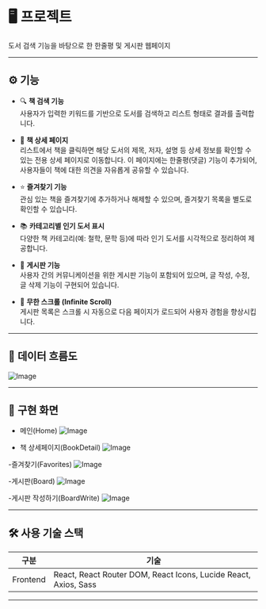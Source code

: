 # 🖥️ 프로젝트

도서 검색 기능을 바탕으로 한 한줄평 및 게시판 웹페이지

---

## ⚙️ 기능

- 🔍 **책 검색 기능**  
  사용자가 입력한 키워드를 기반으로 도서를 검색하고 리스트 형태로 결과를 출력합니다.

- 📖 **책 상세 페이지**  
  리스트에서 책을 클릭하면 해당 도서의 제목, 저자, 설명 등 상세 정보를 확인할 수 있는 전용 상세 페이지로 이동합니다. 이 페이지에는 한줄평(댓글) 기능이 추가되어, 사용자들이 책에 대한 의견을 자유롭게 공유할 수 있습니다.

- ⭐ **즐겨찾기 기능**  
  관심 있는 책을 즐겨찾기에 추가하거나 해제할 수 있으며, 즐겨찾기 목록을 별도로 확인할 수 있습니다.

- 📚 **카테고리별 인기 도서 표시**  
  다양한 책 카테고리(예: 철학, 문학 등)에 따라 인기 도서를 시각적으로 정리하여 제공합니다.

- 📝 **게시판 기능**  
  사용자 간의 커뮤니케이션을 위한 게시판 기능이 포함되어 있으며, 글 작성, 수정, 글 삭제 기능이 구현되어 있습니다.

- 🔄 **무한 스크롤 (Infinite Scroll)**  
  게시판 목록은 스크롤 시 자동으로 다음 페이지가 로드되어 사용자 경험을 향상시킵니다.

---

## 🔧 데이터 흐름도

![Image](https://github.com/user-attachments/assets/ed5d3aff-b9b9-446d-8ab4-0defb0542ef4)

---

## 📸 구현 화면


- 메인(Home)
  ![Image](https://github.com/user-attachments/assets/50705601-118c-4a1a-b34d-055ea7f82e93)

- 책 상세페이지(BookDetail)
  ![Image](https://github.com/user-attachments/assets/69baca6c-d26d-4264-bf04-6831cdd46b27)

-즐겨찾기(Favorites)
![Image](https://github.com/user-attachments/assets/41e05a33-7b2b-43ea-9c37-8b59f19d6122)

-게시판(Board)
![Image](https://github.com/user-attachments/assets/4b497667-58a0-4d23-9444-4365a785537a)

-게시판 작성하기(BoardWrite)
![Image](https://github.com/user-attachments/assets/b6cabe41-38a0-4164-8e97-84e840da16e5)

---

## 🛠 사용 기술 스택

| 구분       | 기술                                      |
| ---------- | ----------------------------------------- |
| Frontend   | React, React Router DOM, React Icons, Lucide React, Axios, Sass   |


---

